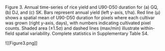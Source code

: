 Figure 3. Annual time-series of rice yield and U90-D50 duration for (a) GQ, (b) DJ, and (c) SK. Bars represent annual yield (left y-axis, t/ha). Red line (μ) shows a spatial mean of U90-D50 duration for pixels where each cultivar was grown (right y-axis, days), with numbers indicating cultivated pixel counts. Shaded area (±1.5σ) and dashed lines (max/min) illustrate within-field spatial variability. Complete statistics in Supplementary Table S4.

![[Figure3.png]]